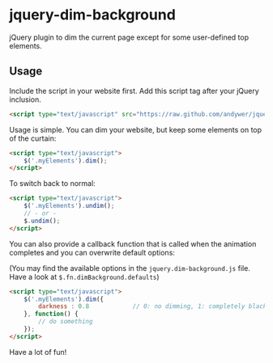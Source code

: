 jquery-dim-background
=====================

jQuery plugin to dim the current page except for some user-defined top elements.


Usage
-----

Include the script in your website first. Add this script tag after your jQuery inclusion.

```html
<script type="text/javascript" src="https://raw.github.com/andywer/jquery-dim-background/master/lib/jquery.dim-background.js"></script>
```


Usage is simple. You can dim your website, but keep some elements on top of the curtain:

```html
<script type="text/javascript">
    $('.myElements').dim();
</script>
```


To switch back to normal:

```html
<script type="text/javascript">
    $('.myElements').undim();
    // - or -
    $.undim();
</script>
```


You can also provide a callback function that is called when the animation completes and you can overwrite default options:

(You may find the available options in the `jquery.dim-background.js` file. Have a look at `$.fn.dimBackground.defaults`)

```html
<script type="text/javascript">
    $('.myElements').dim({
        darkness : 0.8            // 0: no dimming, 1: completely black
    }, function() {
        // do something
    });
</script>
```


Have a lot of fun!
